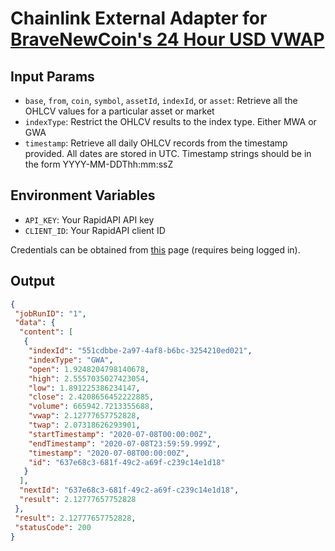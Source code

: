 # Chainlink External Adapter for [BraveNewCoin's 24 Hour USD VWAP](https://rapidapi.com/BraveNewCoin/api/bravenewcoin?endpoint=apiendpoint_8b8774ba-b368-4399-9c4a-dc78f13fc786)

## Input Params

- `base`, `from`, `coin`, `symbol`, `assetId`, `indexId`, or `asset`: Retrieve all the OHLCV values for a particular asset or market 
- `indexType`: Restrict the OHLCV results to the index type. Either MWA or GWA
- `timestamp`: Retrieve all daily OHLCV records from the timestamp provided. All dates are stored in UTC. Timestamp strings should be in the form YYYY-MM-DDThh:mm:ssZ

## Environment Variables

- `API_KEY`: Your RapidAPI API key
- `CLIENT_ID`: Your RapidAPI client ID

Credentials can be obtained from [this](https://rapidapi.com/BraveNewCoin/api/bravenewcoin?endpoint=apiendpoint_d040b5cb-b6da-4628-bb86-fef663f635dc) page (requires being logged in).

## Output

```json
{
 "jobRunID": "1",
 "data": {
  "content": [
   {
    "indexId": "551cdbbe-2a97-4af8-b6bc-3254210ed021",
    "indexType": "GWA",
    "open": 1.9248204798140678,
    "high": 2.5557035027423054,
    "low": 1.891225386234147,
    "close": 2.4208656452222885,
    "volume": 665942.7213355688,
    "vwap": 2.12777657752828,
    "twap": 2.07318626293901,
    "startTimestamp": "2020-07-08T00:00:00Z",
    "endTimestamp": "2020-07-08T23:59:59.999Z",
    "timestamp": "2020-07-08T00:00:00Z",
    "id": "637e68c3-681f-49c2-a69f-c239c14e1d18"
   }
  ],
  "nextId": "637e68c3-681f-49c2-a69f-c239c14e1d18",
  "result": 2.12777657752828
 },
 "result": 2.12777657752828,
 "statusCode": 200
}
```
